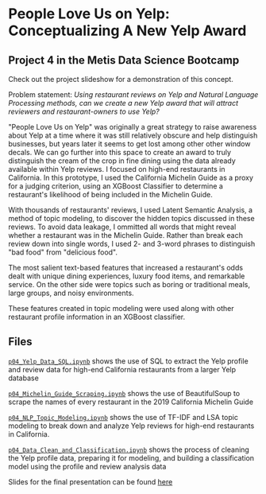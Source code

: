 # People Love Us on Yelp: Conceptualizing A New Yelp Award
## Project 4 in the Metis Data Science Bootcamp
Check out the project slideshow for a demonstration of this concept.

Problem statement: *Using restaurant reviews on Yelp and Natural Language Processing methods, can we create a new Yelp award that will attract reviewers and restaurant-owners to use Yelp?*

"People Love Us on Yelp" was originally a great strategy to raise awareness about Yelp at a time where it was still relatively obscure and help distinguish businesses, but years later it seems to get lost among other other window decals. We can go further into this space to create an award to truly distinguish the cream of the crop in fine dining using the data already available within Yelp reviews. I focused on high-end restaurants in California. In this prototype, I used the California Michelin Guide as a proxy for a judging criterion, using an XGBoost Classifier to determine a restaurant's likelihood of being included in the Michelin Guide.

With thousands of restaurants' reviews, I used Latent Semantic Analysis, a method of topic modeling, to discover the hidden topics discussed in these reviews. To avoid data leakage, I ommitted all words that might reveal whether a restaurant was in the Michelin Guide. Rather than break each review down into single words, I used 2- and 3-word phrases to distinguish "bad food" from "delicious food". 

The most salient text-based features that increased a restaurant's odds dealt with unique dining experiences, luxury food items, and remarkable service. On the other side were topics such as boring or traditional meals, large groups, and noisy environments. 

These features created in topic modeling were used along with other restaurant profile information in an XGBoost classifier.

## Files

[`p04_Yelp_Data_SQL.ipynb`](p04_Yelp_Data_SQL.ipynb) shows the use of SQL to extract the Yelp profile and review data for high-end California restaurants from a larger Yelp database

[`p04_Michelin_Guide_Scraping.ipynb`](p04_Michelin_Guide_Scraping.ipynb) shows the use of BeautifulSoup to scrape the names of every restaurant in the 2019 California Michelin Guide

[`p04_NLP_Topic_Modeling.ipynb`](p04_NLP_Topic_Modeling.ipynb) shows the use of TF-IDF and LSA topic modeling to break down and analyze Yelp reviews for high-end restaurants in California.

[`p04_Data_Clean_and_Classification.ipynb`](p04_Data_Clean_and_Classification.ipynb) shows the process of cleaning the Yelp profile data, preparing it for modeling, and building a classification model using the profile and review analysis data

Slides for the final presentation can be found [here](https://www.slideshare.net/AlisonGlazer/conceptualizing-a-new-yelp-award-with-natural-language-processing)
